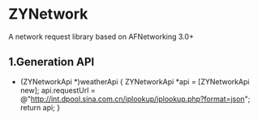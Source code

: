 # ZYNetwork
A network request library based on AFNetworking 3.0+
## 1.Generation API
+ (ZYNetworkApi *)weatherApi {
    ZYNetworkApi *api = [ZYNetworkApi new];
    api.requestUrl = @"http://int.dpool.sina.com.cn/iplookup/iplookup.php?format=json";
    return api;
}